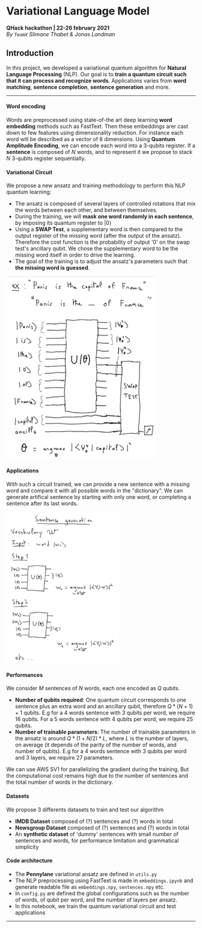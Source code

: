 # Variational Language Model
**QHack hackathon | 22-26 february 2021**\
*By `TeamX` Slimane Thabet & Jonas Landman* 


## Introduction
In this project, we developed a variational quantum algorithm for **Natural Language Processing** (NLP). Our goal is to **train a quantum circuit such that it can process and recognize words**. Applications varies from **word matching**, **sentence completion**, **sentence generation** and more.

---
#### Word encoding
Words are preprocessed using state-of-the art deep learning **word embedding** methods such as FastText. Then these embeddings arer cast down to few features using dimensionality reduction. For instance each word will be described as a vector of 8 dimensions. Using **Quantum Amplitude Encoding**, we can encode each word into a 3-qubits register. If a **sentence** is composed of $N$ words, and to represent it we propose to stack $N$ 3-qubits register sequentially.

#### Variational Circuit
We propose a new ansatz and training methodology to perform this NLP quantum learning:  
- The ansatz is composed of several layers of controlled rotations that mix the words between each other, and between themselves. 
- During the training, we will **mask one word randomly in each sentence**, by imposing its quantum register to  $|0\rangle$
- Using a **SWAP Test**, a supplementary word is then compared to the output register of the missing word (after the output of the ansatz). Therefore the cost function is the probability of output '0' on the swap test's ancillary qubit. We chose the supplementary word to be the missing word itself in order to drive the learning. 
- The goal of the training is to adjust the ansatz's parameters such that **the missing word is guessed**. 

<img src="circuit.png" alt="Drawing" style="width: 400px;"/>


#### Applications
With such a circuit trained, we can provide a new sentence with a missing word and compare it with all possible words in the "dictionary". We can generate artifical sentence by starting with only one word, or completing a sentence after its last words. 

<img src="sentence_generation.png" alt="Drawing" style="width: 300px;"/>



#### Performances
We consider $M$ sentences of $N$ words, each one encoded as $Q$ qubits. 
- **Number of qubits required**: One quantum circuit corresponds to one sentence plus an extra word and an ancillary qubit, therefore $Q*(N+1)+1$ qubits. E.g for a 4 words sentence with 3 qubits per word, we require 16 qubits. For a 5 words sentence with 4 qubits per word, we require 25 qubits. 
- **Number of trainable parameters**: The number of trainable parameters in the ansatz is around $Q*(1+N/2)*L$, where $L$ is the number of layers, on average (it depends of the parity of the number of words, and number of qubits). E.g for a 4 words sentence with 3 qubits per word and 3 layers, we require 27 parameters.

We can use AWS SV1 for parallelizing the gradient during the training. But the computational cost remains high due to the number of sentences and the total number of words in the dictionary. 

#### Datasets
We propose 3 differents datasets to train and test our algorithm
- **IMDB Dataset** composed of (?) sentences and (?) words in total
- **Newsgroup Dataset** composed of (?) sentences and (?) words in total
- An **synthetic dataset** of 'dummy' sentences with small number of sentences and words, for performance limitation and grammatical simplicity


#### Code architecture
- The **Pennylane** variational ansatz are defined in `utils.py`
- The NLP preprocessing using FastText is made in `embeddings.ipynb` and generate readable file as `embeddings.npy`, `sentences.npy` etc.
- In `config.py` are defined the global configurations such as the number of words, of qubit per word, and the number of layers per ansatz.
- In this notebook, we train the quantum variational circuit and test applications

---